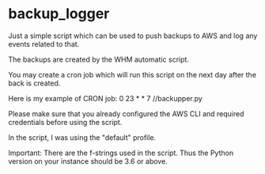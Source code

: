 # backup_logger
Just a simple script which can be used to push backups to AWS and log any events related to that.

The backups are created by the WHM automatic script. 

You may create a cron job which will run this script on the next day after the back is created. 

Here is my example of CRON job: 0 23 * * 7 /<PathToFile>/backupper.py

Please make sure that you already configured the AWS CLI and required credentials before using the script.

In the script, I was using the "default" profile.

Important: There are the f-strings used in the script. Thus the Python version on your instance should be 3.6 or above.

 
